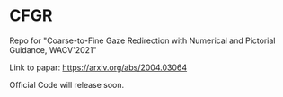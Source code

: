 # CFGR
Repo for "Coarse-to-Fine Gaze Redirection with Numerical and Pictorial Guidance, WACV'2021"

Link to papar: https://arxiv.org/abs/2004.03064

Official Code will release soon.
